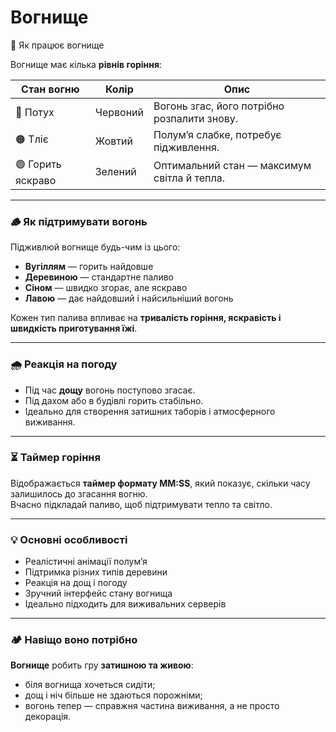 # Вогнище

🌿 Як працює вогнище

Вогнище має кілька **рівнів горіння**:

| Стан вогню        | Колір    | Опис                                        |
| ----------------- | -------- | ------------------------------------------- |
| 🔴 Потух          | Червоний | Вогонь згас, його потрібно розпалити знову. |
| 🟠 Тліє           | Жовтий   | Полум’я слабке, потребує підживлення.       |
| 🟢 Горить яскраво | Зелений  | Оптимальний стан — максимум світла й тепла. |

***

### 🪵 Як підтримувати вогонь

Підживлюй вогнище будь-чим із цього:

* **Вугіллям** — горить найдовше
* **Деревиною** — стандартне паливо
* **Сіном** — швидко згорає, але яскраво
* **Лавою** — дає найдовший і найсильніший вогонь

Кожен тип палива впливає на **тривалість горіння, яскравість і швидкість приготування їжі**.

***

### 🌧️ Реакція на погоду

* Під час **дощу** вогонь поступово згасає.
* Під дахом або в будівлі горить стабільно.
* Ідеально для створення затишних таборів і атмосферного виживання.

***

### ⏳ Таймер горіння

Відображається **таймер формату MM:SS**, який показує, скільки часу залишилось до згасання вогню.\
Вчасно підкладай паливо, щоб підтримувати тепло та світло.

***

### 💡 Основні особливості

* Реалістичні анімації полум’я
* Підтримка різних типів деревини
* Реакція на дощ і погоду
* Зручний інтерфейс стану вогнища
* Ідеально підходить для виживальних серверів

***

### 🏕️ Навіщо воно потрібно

**Вогнище** робить гру **затишною та живою**:

* біля вогнища хочеться сидіти;
* дощ і ніч більше не здаються порожніми;
* вогонь тепер — справжня частина виживання, а не просто декорація.
